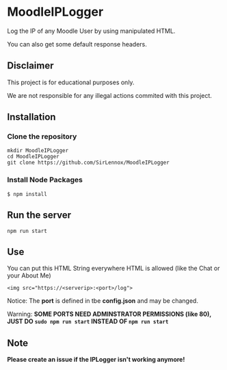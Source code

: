# MoodleIPLogger
Log the IP of any Moodle User by using manipulated HTML.

You can also get some default response headers.

## Disclaimer

This project is for educational purposes only.

We are not responsible for any illegal actions commited with this project.

## Installation

### Clone the repository

```
mkdir MoodleIPLogger
cd MoodleIPLogger
git clone https://github.com/SirLennox/MoodleIPLogger
```
### Install Node Packages

```
$ npm install
```

## Run the server

```
npm run start
```

## Use

You can put this HTML String everywhere HTML is allowed (like the Chat or your About Me)

```
<img src="https://<serverip>:<port>/log">
```

Notice: The **port** is defined in tbe **config.json** and may be changed.

Warning: **SOME PORTS NEED ADMINSTRATOR PERMISSIONS (like 80), JUST DO `sudo npm run start` INSTEAD OF `npm run start`**

## Note

**Please create an issue if the IPLogger isn't working anymore!**

